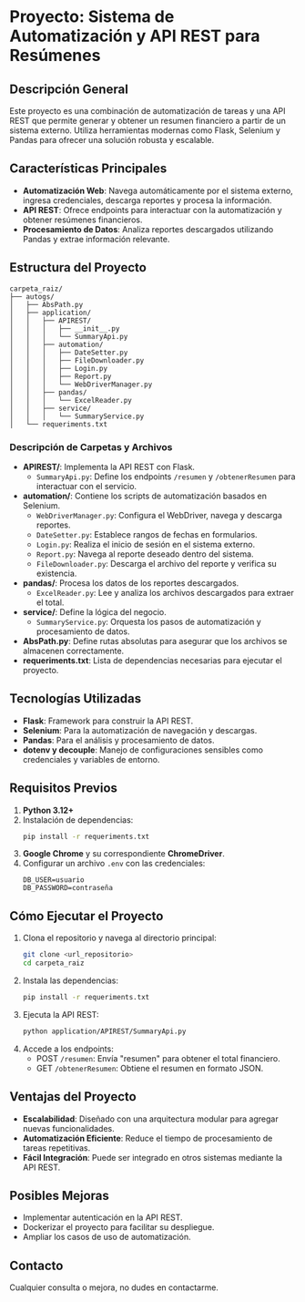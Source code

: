 # Proyecto: Sistema de Automatización y API REST para Resúmenes

## Descripción General
Este proyecto es una combinación de automatización de tareas y una API REST que permite generar y obtener un resumen financiero a partir de un sistema externo. Utiliza herramientas modernas como Flask, Selenium y Pandas para ofrecer una solución robusta y escalable.

## Características Principales
- **Automatización Web**: Navega automáticamente por el sistema externo, ingresa credenciales, descarga reportes y procesa la información.
- **API REST**: Ofrece endpoints para interactuar con la automatización y obtener resúmenes financieros.
- **Procesamiento de Datos**: Analiza reportes descargados utilizando Pandas y extrae información relevante.

## Estructura del Proyecto
```
carpeta_raiz/
├── autogs/
│   ├── AbsPath.py
│   ├── application/
│   │   ├── APIREST/
│   │   │   ├── __init__.py
│   │   │   └── SummaryApi.py
│   │   ├── automation/
│   │   │   ├── DateSetter.py
│   │   │   ├── FileDownloader.py
│   │   │   ├── Login.py
│   │   │   ├── Report.py
│   │   │   └── WebDriverManager.py
│   │   ├── pandas/
│   │   │   └── ExcelReader.py
│   │   ├── service/
│   │   │   └── SummaryService.py
│   └── requeriments.txt
```

### Descripción de Carpetas y Archivos
- **APIREST/**: Implementa la API REST con Flask.
  - `SummaryApi.py`: Define los endpoints `/resumen` y `/obtenerResumen` para interactuar con el servicio.
- **automation/**: Contiene los scripts de automatización basados en Selenium.
  - `WebDriverManager.py`: Configura el WebDriver, navega y descarga reportes.
  - `DateSetter.py`: Establece rangos de fechas en formularios.
  - `Login.py`: Realiza el inicio de sesión en el sistema externo.
  - `Report.py`: Navega al reporte deseado dentro del sistema.
  - `FileDownloader.py`: Descarga el archivo del reporte y verifica su existencia.
- **pandas/**: Procesa los datos de los reportes descargados.
  - `ExcelReader.py`: Lee y analiza los archivos descargados para extraer el total.
- **service/**: Define la lógica del negocio.
  - `SummaryService.py`: Orquesta los pasos de automatización y procesamiento de datos.
- **AbsPath.py**: Define rutas absolutas para asegurar que los archivos se almacenen correctamente.
- **requeriments.txt**: Lista de dependencias necesarias para ejecutar el proyecto.

## Tecnologías Utilizadas
- **Flask**: Framework para construir la API REST.
- **Selenium**: Para la automatización de navegación y descargas.
- **Pandas**: Para el análisis y procesamiento de datos.
- **dotenv y decouple**: Manejo de configuraciones sensibles como credenciales y variables de entorno.

## Requisitos Previos
1. **Python 3.12+**
2. Instalación de dependencias:
   ```bash
   pip install -r requeriments.txt
   ```
3. **Google Chrome** y su correspondiente **ChromeDriver**.
4. Configurar un archivo `.env` con las credenciales:
   ```env
   DB_USER=usuario
   DB_PASSWORD=contraseña
   ```

## Cómo Ejecutar el Proyecto
1. Clona el repositorio y navega al directorio principal:
   ```bash
   git clone <url_repositorio>
   cd carpeta_raiz
   ```
2. Instala las dependencias:
   ```bash
   pip install -r requeriments.txt
   ```
3. Ejecuta la API REST:
   ```bash
   python application/APIREST/SummaryApi.py
   ```
4. Accede a los endpoints:
   - POST `/resumen`: Envía "resumen" para obtener el total financiero.
   - GET `/obtenerResumen`: Obtiene el resumen en formato JSON.

## Ventajas del Proyecto
- **Escalabilidad**: Diseñado con una arquitectura modular para agregar nuevas funcionalidades.
- **Automatización Eficiente**: Reduce el tiempo de procesamiento de tareas repetitivas.
- **Fácil Integración**: Puede ser integrado en otros sistemas mediante la API REST.

## Posibles Mejoras
- Implementar autenticación en la API REST.
- Dockerizar el proyecto para facilitar su despliegue.
- Ampliar los casos de uso de automatización.

## Contacto
Cualquier consulta o mejora, no dudes en contactarme.


